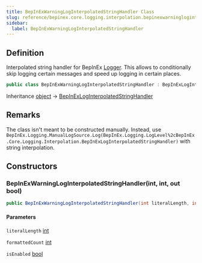 ```yaml
---
title: BepInExWarningLogInterpolatedStringHandler Class
slug: reference/bepinex.core.logging.interpolation.bepinexwarningloginterpolatedstringhandler
sidebar:
  label: BepInExWarningLogInterpolatedStringHandler
---
```

## Definition

Interpolated string handler for BepInEx [Logger](../bepinex.logging.logger/). This allows to conditionally skip logging certain messages and speed up logging in certain places.

```csharp title="C#"
public class BepInExWarningLogInterpolatedStringHandler : BepInExLogInterpolatedStringHandler
```

Inheritance [object](https://learn.microsoft.com/dotnet/api/system.object/) → [BepInExLogInterpolatedStringHandler](../bepinex.core.logging.interpolation.bepinexloginterpolatedstringhandler/)
## Remarks

The class isn't meant to be constructed manually. Instead, use `BepInEx.Logging.ManualLogSource.Log(BepInEx.Logging.LogLevel%2cBepInEx.Core.Logging.Interpolation.BepInExLogInterpolatedStringHandler)` with string interpolation.

## Constructors

### BepInExWarningLogInterpolatedStringHandler(int, int, out bool)

```csharp title="C#"
public BepInExWarningLogInterpolatedStringHandler(int literalLength, int formattedCount, out bool isEnabled)
```

#### Parameters

`literalLength` [int](https://learn.microsoft.com/dotnet/api/system.int32/)  

`formattedCount` [int](https://learn.microsoft.com/dotnet/api/system.int32/)  

`isEnabled` [bool](https://learn.microsoft.com/dotnet/api/system.boolean/)